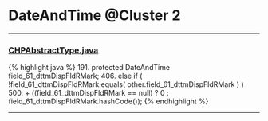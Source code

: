 # DateAndTime @Cluster 2

***

### [CHPAbstractType.java](https://searchcode.com/codesearch/view/97384327/)
{% highlight java %}
191. protected DateAndTime field_61_dttmDispFldRMark;
406.     else if ( !field_61_dttmDispFldRMark.equals( other.field_61_dttmDispFldRMark ) )
500.             + ((field_61_dttmDispFldRMark == null) ? 0 : field_61_dttmDispFldRMark.hashCode());
{% endhighlight %}

***


